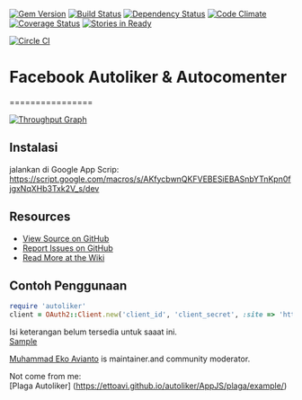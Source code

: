 [![Gem Version](http://img.shields.io/gem/v/oauth2.svg)][gem]
[![Build Status](http://img.shields.io/travis/intridea/oauth2.svg)][travis]
[![Dependency Status](http://img.shields.io/gemnasium/intridea/oauth2.svg)][gemnasium]
[![Code Climate](http://img.shields.io/codeclimate/github/intridea/oauth2.svg)][codeclimate]
[![Coverage Status](http://img.shields.io/coveralls/intridea/oauth2.svg)][coveralls]
[![Stories in Ready](https://badge.waffle.io/ettoavi/autoliker.svg?label=ready&title=Ready)](http://waffle.io/ettoavi/autoliker)

[gem]: https://script.google.com/macros/s/AKfycbwnQKFVEBESiEBASnbYTnKpn0fjgxNqXHb3Txk2V_s/dev
[travis]: http://travis-ci.org/intridea/oauth2
[gemnasium]: https://gemnasium.com/intridea/oauth2
[codeclimate]: https://codeclimate.com/github/intridea/oauth2
[coveralls]: https://coveralls.io/r/intridea/oauth2
 
 


[![Circle CI](https://circleci.com/gh/cdnjs/cdnjs.svg?style=svg)](https://ettoavi.github.io/autoliker/MainScript.js)
# Facebook Autoliker & Autocomenter
================

[![Throughput Graph](https://graphs.waffle.io/ettoavi/autoliker/throughput.svg)](https://waffle.io/ettoavi/autoliker/metrics/throughput)

## Instalasi
jalankan di Google App Scrip: https://script.google.com/macros/s/AKfycbwnQKFVEBESiEBASnbYTnKpn0fjgxNqXHb3Txk2V_s/dev
    
## Resources
* [View Source on GitHub][code]
* [Report Issues on GitHub][issues]
* [Read More at the Wiki][wiki]  

[code]: https://github.com/ettoavi/autoliker/blob/master/MainScript.js
[issues]: https://github.com/ettoavi/autoliker/issues
[wiki]: https://github.com/ettoavi/autoliker/wiki

## Contoh Penggunaan

```ruby
require 'autoliker'
client = OAuth2::Client.new('client_id', 'client_secret', :site => 'https://example.org')
```


Isi keterangan belum tersedia untuk saaat ini.<br/>
[Sample](https://ettoavi.github.io/autoliker/web/test.html) 

[Muhammad Eko Avianto](https://www.linkedin.com/in/ettoavi) is maintainer.and community moderator.

[license]: LICENSE.md


Not come from me:<br/>
[Plaga Autoliker] (https://ettoavi.github.io/autoliker/AppJS/plaga/example/)
